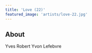 ```yaml
---
title: 'Love (22)'
featured_image: 'artists/love-22.jpg'
---
```


## About

Yves Robert
Yvon Lefebvre
